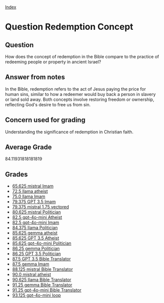 
[Index](../../index.md)
# Question Redemption Concept
## Question
How does the concept of redemption in the Bible compare to the practice of redeeming people or property in ancient Israel?

## Answer from notes
In the Bible, redemption refers to the act of Jesus paying the price for human sins, similar to how a redeemer would buy back a person in slavery or land sold away. Both concepts involve restoring freedom or ownership, reflecting God's desire to free us from sin.

## Concern used for grading
Understanding the significance of redemption in Christian faith.

## Average Grade
84.11931818181819

## Grades
 * [65.625 mistral Imam](../answers/mistral_Imam/Redemption_Concept.md)
 * [72.5 llama atheist](../answers/llama_atheist/Redemption_Concept.md)
 * [75.0 llama Imam](../answers/llama_Imam/Redemption_Concept.md)
 * [79.375 GPT 3.5 Imam](../answers/GPT_3.5_Imam/Redemption_Concept.md)
 * [79.375 mistral 1.75 vectored](../answers/mistral_1.75_vectored/Redemption_Concept.md)
 * [80.625 mistral Politician](../answers/mistral_Politician/Redemption_Concept.md)
 * [82.5 gpt-4o-mini Atheist](../answers/gpt-4o-mini_Atheist/Redemption_Concept.md)
 * [82.5 gpt-4o-mini Imam](../answers/gpt-4o-mini_Imam/Redemption_Concept.md)
 * [84.375 llama Politician](../answers/llama_Politician/Redemption_Concept.md)
 * [85.625 gemma atheist](../answers/gemma_atheist/Redemption_Concept.md)
 * [85.625 GPT 3.5 Atheist](../answers/GPT_3.5_Atheist/Redemption_Concept.md)
 * [85.625 gpt-4o-mini Politician](../answers/gpt-4o-mini_Politician/Redemption_Concept.md)
 * [86.25 gemma Politician](../answers/gemma_Politician/Redemption_Concept.md)
 * [86.25 GPT 3.5 Politician](../answers/GPT_3.5_Politician/Redemption_Concept.md)
 * [87.5 GPT 3.5 Bible Translator](../answers/GPT_3.5_Bible_Translator/Redemption_Concept.md)
 * [87.5 gemma Imam](../answers/gemma_Imam/Redemption_Concept.md)
 * [88.125 mistral Bible Translator](../answers/mistral_Bible_Translator/Redemption_Concept.md)
 * [90.0 mistral atheist](../answers/mistral_atheist/Redemption_Concept.md)
 * [90.625 llama Bible Translator](../answers/llama_Bible_Translator/Redemption_Concept.md)
 * [91.25 gemma Bible Translator](../answers/gemma_Bible_Translator/Redemption_Concept.md)
 * [91.25 gpt-4o-mini Bible Translator](../answers/gpt-4o-mini_Bible_Translator/Redemption_Concept.md)
 * [93.125 gpt-4o-mini loop](../answers/gpt-4o-mini_loop/Redemption_Concept.md)
